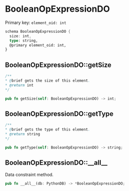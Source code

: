# BooleanOpExpressionDO

Primary key: `element_oid: int`

```rust
schema BooleanOpExpressionDO {
  size: int,
  type: string,
  @primary element_oid: int,
}
```
## BooleanOpExpressionDO::getSize

```java
/**
* @brief gets the size of this element.
* @return int
*/
```
```rust
pub fn getSize(self: BooleanOpExpressionDO) -> int;
```
## BooleanOpExpressionDO::getType

```java
/**
* @brief gets the type of this element.
* @return string
*/
```
```rust
pub fn getType(self: BooleanOpExpressionDO) -> string;
```
## BooleanOpExpressionDO::\_\_all\_\_

Data constraint method.

```rust
pub fn __all__(db: PythonDB) -> *BooleanOpExpressionDO;
```
